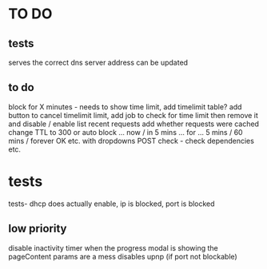 
# TO DO 
## tests
 serves the correct dns server address 
 can be updated

 
## to do
block for X minutes - needs to show time limit, add timelimit table? add button to cancel timelimit limit,  add job to check for time limit then remove it and disable / enable
list recent requests
add whether requests were cached
change TTL to 300 or auto
block ... now / in 5 mins ... for ... 5 mins / 60 mins / forever OK etc. with dropdowns
POST check - check dependencies etc.


# tests
tests-  dhcp does actually enable, ip is blocked, port is blocked

## low priority
disable inactivity timer when the progress modal is showing
the pageContent params are a mess
disables upnp (if port not blockable)
